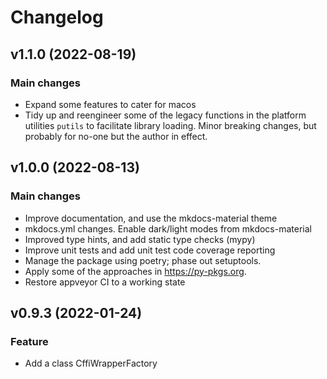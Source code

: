 # Changelog

<!--next-version-placeholder-->

## v1.1.0 (2022-08-19)

### Main changes

* Expand some features to cater for macos
* Tidy up and reengineer some of the legacy functions in the platform utilities `putils` to facilitate library loading. Minor breaking changes, but probably for no-one but the author in effect.

## v1.0.0 (2022-08-13)

### Main changes

* Improve documentation, and use the mkdocs-material theme
* mkdocs.yml changes. Enable dark/light modes from mkdocs-material
* Improved type hints, and add static type checks (mypy)
* Improve unit tests and add unit test code coverage reporting
* Manage the package using poetry; phase out setuptools.
* Apply some of the approaches in https://py-pkgs.org.
* Restore appveyor CI to a working state

## v0.9.3 (2022-01-24)

### Feature

* Add a class CffiWrapperFactory
